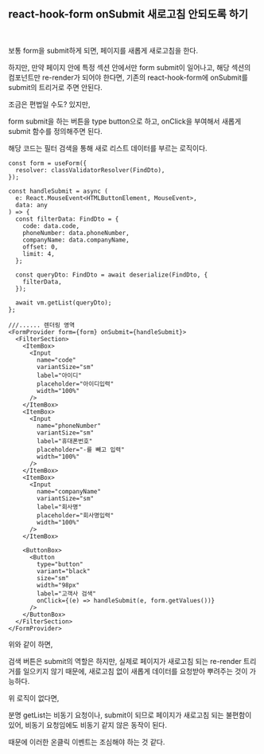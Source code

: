 ## react-hook-form onSubmit 새로고침 안되도록 하기
<br>

보통 form을 submit하게 되면, 페이지를 새롭게 새로고침을 한다.

하지만, 만약 페이지 안에 특정 섹션 안에서만 form submit이 일어나고,
해당 섹션의 컴포넌트만 re-render가 되어야 한다면,
기존의 react-hook-form에 onSubmit를 submit의 트리거로 주면 안된다.

조금은 편법일 수도? 있지만,

form submit을 하는 버튼을 type button으로 하고, onClick을 부여해서 새롭게 submit 함수를 정의해주면 된다.

해당 코드는 필터 검색을 통해 새로 리스트 데이터를 부르는 로직이다.

```tsx
const form = useForm({
  resolver: classValidatorResolver(FindDto),
});

const handleSubmit = async (
  e: React.MouseEvent<HTMLButtonElement, MouseEvent>,
  data: any
) => {
  const filterData: FindDto = {
    code: data.code,
    phoneNumber: data.phoneNumber,
    companyName: data.companyName,
    offset: 0,
    limit: 4,
  };

  const queryDto: FindDto = await deserialize(FindDto, {
    filterData,
  });

  await vm.getList(queryDto);
};

///...... 렌더링 영역
<FormProvider form={form} onSubmit={handleSubmit}>
  <FilterSection>
    <ItemBox>
      <Input
        name="code"
        variantSize="sm"
        label="아이디"
        placeholder="아이디입력"
        width="100%"
      />
    </ItemBox>
    <ItemBox>
      <Input
        name="phoneNumber"
        variantSize="sm"
        label="휴대폰번호"
        placeholder="-를 빼고 입력"
        width="100%"
      />
    </ItemBox>
    <ItemBox>
      <Input
        name="companyName"
        variantSize="sm"
        label="회사명"
        placeholder="회사명입력"
        width="100%"
      />
    </ItemBox>

    <ButtonBox>
      <Button
        type="button"
        variant="black"
        size="sm"
        width="98px"
        label="고객사 검색"
        onClick={(e) => handleSubmit(e, form.getValues())}
      />
    </ButtonBox>
  </FilterSection>
</FormProvider>
```

위와 같이 하면, 

검색 버튼은 submit의 역할은 하지만, 실제로 페이지가 새로고침 되는 re-render 트리거를 일으키지 않기 때문에, 새로고침 없이 새롭게 데이터를 요청받아 뿌려주는 것이 가능하다.

위 로직이 없다면,

분명 getList는 비동기 요청이나, submit이 되므로 페이지가 새로고침 되는 불편함이 있어, 비동기 요청임에도 비동기 같지 않은 동작이 된다.

때문에 이러한 온클릭 이벤트는 조심해야 하는 것 같다.